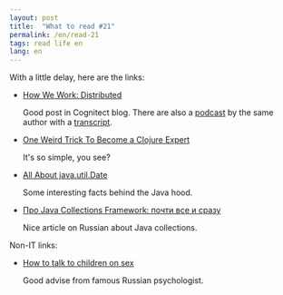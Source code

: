 ```yaml
---
layout: post
title:  "What to read #21"
permalink: /en/read-21
tags: read life en
lang: en
---
```


[podcast]:http://blog.cognitect.com/cognicast/104
[transcript]:http://blog.cognitect.com/cognicast-transcripts/104

With a little delay, here are the links:

- [How We Work: Distributed](http://blog.cognitect.com/blog/2016/11/14/works-on-my-machine-how-we-work-distributed)

  Good post in Cognitect blog. There are also a [podcast][podcast] by the same
  author with a [transcript][transcript].

- [One Weird Trick To Become a Clojure Expert](http://realworldclojure.com/one-weird-trick/)

  It's so simple, you see?

- [All About java.util.Date](https://codeblog.jonskeet.uk/2017/04/23/all-about-java-util-date/)

  Some interesting facts behind the Java hood.

- [Про Java Collections Framework: почти все и сразу](http://proft.me/2017/04/10/pro-java-collections-framework-pochti-vse-i-srazu/)

  Nice article on Russian about Java collections.

Non-IT links:

- [How to talk to children on sex](http://sexprosvet.me/conversationaboutsex)

  Good advise from famous Russian psychologist.
